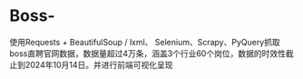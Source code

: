# Boss-
使用Requests + BeautifulSoup / lxml、 Selenium、Scrapy、PyQuery抓取boss直聘官网数据，数据量超过4万条，涵盖3个行业60个岗位，数据的时效性截止到2024年10月14日。并进行前端可视化呈现
